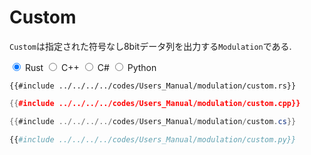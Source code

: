 # Custom

`Custom`は指定された符号なし8bitデータ列を出力する`Modulation`である.

<div class="tabs">
<input id="rust_tab_custom" type="radio" class="tab" name="tab_custom" checked>
<label class="tab_item" n=4 for="rust_tab_custom">Rust</label>
<input id="cpp_tab_custom" type="radio" class="tab" name="tab_custom">
<label class="tab_item" n=4 for="cpp_tab_custom">C++</label>
<input id="cs_tab_custom" type="radio" class="tab" name="tab_custom">
<label class="tab_item" n=4 for="cs_tab_custom">C#</label>
<input id="python_tab_custom" type="radio" class="tab" name="tab_custom">
<label class="tab_item" n=4 for="python_tab_custom">Python</label>

```rust,edition2024
{{#include ../../../../codes/Users_Manual/modulation/custom.rs}}
```

```cpp
{{#include ../../../../codes/Users_Manual/modulation/custom.cpp}}
```

```cs
{{#include ../../../../codes/Users_Manual/modulation/custom.cs}}
```

```python
{{#include ../../../../codes/Users_Manual/modulation/custom.py}}
```
</div>
